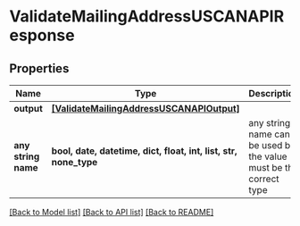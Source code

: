 # ValidateMailingAddressUSCANAPIResponse


## Properties
Name | Type | Description | Notes
------------ | ------------- | ------------- | -------------
**output** | [**[ValidateMailingAddressUSCANAPIOutput]**](ValidateMailingAddressUSCANAPIOutput.md) |  | [optional] 
**any string name** | **bool, date, datetime, dict, float, int, list, str, none_type** | any string name can be used but the value must be the correct type | [optional]

[[Back to Model list]](../README.md#documentation-for-models) [[Back to API list]](../README.md#documentation-for-api-endpoints) [[Back to README]](../README.md)


